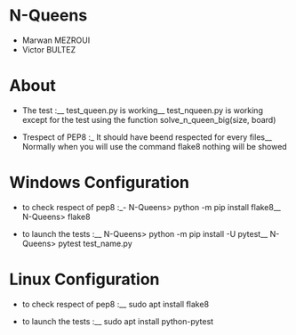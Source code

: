 # N-Queens

* Marwan MEZROUI 
* Victor BULTEZ

# About 

* The test :__
test_queen.py is working__
test_nqueen.py is working except for the test using the function solve_n_queen_big(size, board)

* Trespect of PEP8 :_ 
It should have beend respected for every files__
Normally when you will use the command flake8 nothing will be showed

# Windows Configuration 

* to check respect of pep8 :_-
N-Queens> python -m pip install flake8__
N-Queens> flake8

* to launch the tests :__
N-Queens> python -m pip install -U pytest__
N-Queens> pytest test_name.py

# Linux Configuration 

* to check respect of pep8 :__
sudo apt install flake8

* to launch the tests :__
sudo apt install python-pytest
